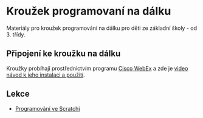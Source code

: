 # Kroužek programovaní na dálku

Materiály pro kroužek programování na dálku pro děti ze základní školy - od 3. třídy.

## Připojení ke kroužku na dálku
Kroužky probíhají prostřednictvím programu [Cisco WebEx](https://www.webex.com/video-conferencing)
a zde je [video návod k jeho instalaci a použití](https://youtu.be/m9HR9bGxEZY).

## Lekce
- [Programování ve Scratchi](scratch/README.md)
